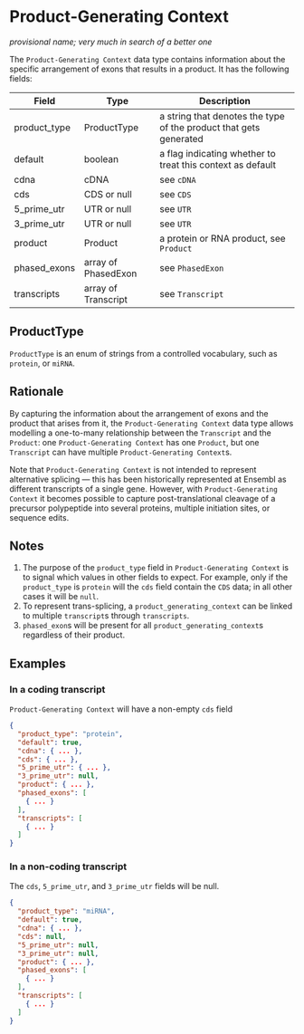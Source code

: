 # Product-Generating Context

_provisional name; very much in search of a better one_

The `Product-Generating Context` data type contains information about the specific arrangement of exons that results in a product. It has the following fields:

| Field         | Type                | Description |
|---------------|---------------------|-------------|
| product_type  | ProductType         | a string that denotes the type of the product that gets generated
| default       | boolean             | a flag indicating whether to treat this context as default
| cdna          | cDNA                | see `cDNA`
| cds           | CDS or null         | see `CDS`
| 5_prime_utr   | UTR or null         | see `UTR`
| 3_prime_utr   | UTR or null         | see `UTR`
| product       | Product             | a protein or RNA product, see `Product`
| phased_exons  | array of PhasedExon | see `PhasedExon`
| transcripts   | array of Transcript | see `Transcript`

## ProductType
`ProductType` is an enum of strings from a controlled vocabulary, such as `protein`, or `miRNA`.

## Rationale
By capturing the information about the arrangement of exons and the product that arises from it, the `Product-Generating Context` data type allows modelling a one-to-many relationship between the `Transcript` and the `Product`: one `Product-Generating Context` has one `Product`, but one `Transcript` can have multiple `Product-Generating Context`s.

Note that `Product-Generating Context` is not intended to represent alternative splicing — this has been historically represented at Ensembl as different transcripts of a single gene. However, with `Product-Generating Context` it becomes possible to capture post-translational cleavage of a precursor polypeptide into several proteins, multiple initiation sites, or sequence edits.

## Notes
1. The purpose of the `product_type` field in `Product-Generating Context` is to signal which values in other fields to expect. For example, only if the `product_type` is `protein` will the `cds` field contain the `CDS` data; in all other cases it will be `null`.
2. To represent trans-splicing, a `product_generating_context` can be linked to multiple `transcript`s through `transcripts`.
3. `phased_exon`s will be present for all `product_generating_context`s regardless of their product.

## Examples

### In a coding transcript

`Product-Generating Context` will have a non-empty `cds` field

```json
{
  "product_type": "protein",
  "default": true,
  "cdna": { ... },
  "cds": { ... },
  "5_prime_utr": { ... },
  "3_prime_utr": null,
  "product": { ... },
  "phased_exons": [
    { ... }
  ],
  "transcripts": [
    { ... }
  ]
}
```

### In a non-coding transcript

The `cds`, `5_prime_utr`, and `3_prime_utr` fields will be null.

```json
{
  "product_type": "miRNA",
  "default": true,
  "cdna": { ... },
  "cds": null,
  "5_prime_utr": null,
  "3_prime_utr": null,
  "product": { ... },
  "phased_exons": [
    { ... }
  ],
  "transcripts": [
    { ... }
  ]
}
```
